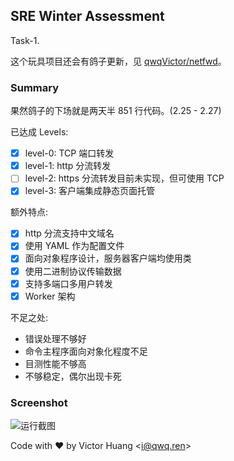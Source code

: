 ## SRE Winter Assessment
Task-1.

这个玩具项目还会有鸽子更新，见 [qwqVictor/netfwd](https://github.com/qwqVictor/netfwd)。

### Summary

果然鸽子的下场就是两天半 851 行代码。(2.25 - 2.27)

已达成 Levels:
 - [x] level-0: TCP 端口转发
 - [x] level-1: http 分流转发
 - [ ] level-2: https 分流转发目前未实现，但可使用 TCP
 - [x] level-3: 客户端集成静态页面托管

额外特点:
 - [x] http 分流支持中文域名
 - [x] 使用 YAML 作为配置文件
 - [x] 面向对象程序设计，服务器客户端均使用类
 - [x] 使用二进制协议传输数据
 - [x] 支持多端口多用户转发
 - [x] Worker 架构

不足之处:
 - 错误处理不够好
 - 命令主程序面向对象化程度不足
 - 目测性能不够高
 - 不够稳定，偶尔出现卡死

### Screenshot
![运行截图](https://static.imvictor.tech/wp-content/uploads/2021/02/screenshot_assessment.png)


Code with ♥ by Victor Huang &lt;i@qwq.ren&gt;
